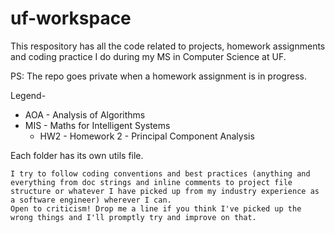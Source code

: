 # uf-workspace

This respository has all the code related to projects, homework assignments and coding practice I do during my 
MS in Computer Science at UF.

PS: The repo goes private when a homework assignment is in progress.

Legend-
-   AOA - Analysis of Algorithms
-   MIS - Maths for Intelligent Systems
    *   HW2 - Homework 2 - Principal Component Analysis
	 
Each folder has its own utils file.

	I try to follow coding conventions and best practices (anything and everything from doc strings and inline comments to project file structure or whatever I have picked up from my industry experience as a software engineer) wherever I can.
	Open to criticism! Drop me a line if you think I've picked up the wrong things and I'll promptly try and improve on that.
